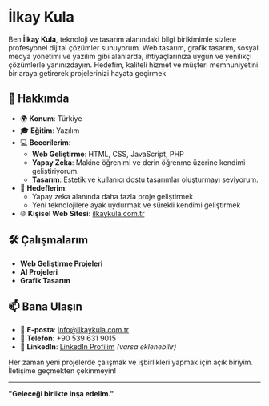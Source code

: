 # İlkay Kula

Ben **İlkay Kula**, teknoloji ve tasarım alanındaki bilgi birikimimle sizlere profesyonel dijital çözümler sunuyorum. Web tasarım, grafik tasarım, sosyal medya yönetimi ve yazılım gibi alanlarda, ihtiyaçlarınıza uygun ve yenilikçi çözümlerle yanınızdayım. Hedefim, kaliteli hizmet ve müşteri memnuniyetini bir araya getirerek projelerinizi hayata geçirmek

## 🚀 Hakkımda
- 🌍 **Konum**: Türkiye
- 🎓 **Eğitim**: Yazılım
- 💻 **Becerilerim**:
  - **Web Geliştirme**: HTML, CSS, JavaScript, PHP
  - **Yapay Zeka**: Makine öğrenimi ve derin öğrenme üzerine kendimi geliştiriyorum.
  - **Tasarım**: Estetik ve kullanıcı dostu tasarımlar oluşturmayı seviyorum.
- 🎯 **Hedeflerim**:
  - Yapay zeka alanında daha fazla proje geliştirmek
  - Yeni teknolojilere ayak uydurmak ve sürekli kendimi geliştirmek
- 🌐 **Kişisel Web Sitesi**: [ilkaykula.com.tr](https://ilkaykula.com.tr)

## 🛠️ Çalışmalarım
- **Web Geliştirme Projeleri**
- **AI Projeleri**
- **Grafik Tasarım**

## 📫 Bana Ulaşın
- 📧 **E-posta**: [info@ilkaykula.com.tr](mailto:bilgi@ilkaykula.com.tr)
- 📱 **Telefon**: +90 539 631 9015
- 💼 **LinkedIn**: [LinkedIn Profilim](#) *(varsa eklenebilir)*

Her zaman yeni projelerde çalışmak ve işbirlikleri yapmak için açık biriyim. İletişime geçmekten çekinmeyin!

---
**"Geleceği birlikte inşa edelim."**
